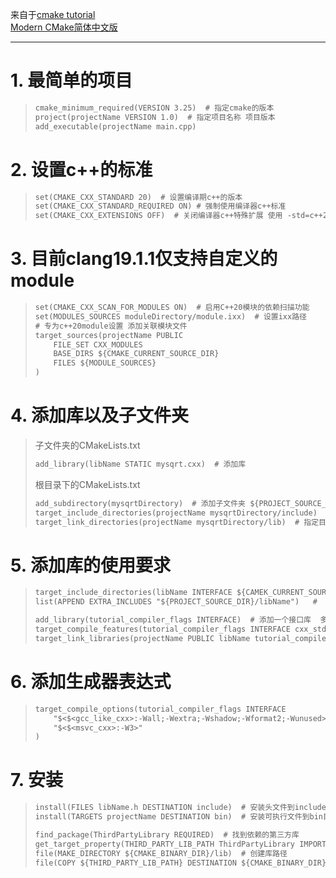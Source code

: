 来自于[cmake tutorial](https://cmake.org/cmake/help/latest/guide/tutorial/index.html)       
[Modern CMake简体中文版](https://modern-cmake-cn.github.io/Modern-CMake-zh_CN/)
___
# 1. 最简单的项目
> ```CMakeLists.txt
> cmake_minimum_required(VERSION 3.25)  # 指定cmake的版本
> project(projectName VERSION 1.0)  # 指定项目名称 项目版本 
> add_executable(projectName main.cpp)
> ```
# 2. 设置c++的标准
> ```CMakeLists.txt
> set(CMAKE_CXX_STANDARD 20)  # 设置编译期c++的版本
> set(CMAKE_CXX_STANDARD_REQUIRED ON) # 强制使用编译器c++标准
> set(CMAKE_CXX_EXTENSIONS OFF)  # 关闭编译器c++特殊扩展 使用 -std=c++20 标志（而不是 -std=gnu++20），禁用 GNU 扩展。
> ```
# 3. 目前clang19.1.1仅支持自定义的module
> ```CMakeLists.txt
> set(CMAKE_CXX_SCAN_FOR_MODULES ON)  # 启用C++20模块的依赖扫描功能
> set(MODULES_SOURCES moduleDirectory/module.ixx)  # 设置ixx路径
> # 专为c++20module设置 添加关联模块文件
> target_sources(projectName PUBLIC
>     FILE_SET CXX_MODULES
>     BASE_DIRS ${CMAKE_CURRENT_SOURCE_DIR}
>     FILES ${MODULE_SOURCES}  
> )
> ```
# 4. 添加库以及子文件夹
> 子文件夹的CMakeLists.txt
> ```CMakeLists.txt
> add_library(libName STATIC mysqrt.cxx)  # 添加库
> ```
> 根目录下的CMakeLists.txt
> ```CMakeLists.txt
> add_subdirectory(mysqrtDirectory)  # 添加子文件夹 ${PROJECT_SOURCE_DIR} 项目的源文件夹目录
> target_include_directories(projectName mysqrtDirectory/include)  # 将包含的目录添加到目标
> target_link_directories(projectName mysqrtDirectory/lib)  # 指定目标库的链接库目录
> ```
# 5. 添加库的使用要求
> ```CMakeLists.txt
> target_include_directories(libName INTERFACE ${CAMEK_CURRENT_SOURCE_DIR})   # 设置库包含当前源目录  ${CMAKE_CURRENT_SOURCE_DIR} 正在处理的源目录的路径
> list(APPEND EXTRA_INCLUDES "${PROJECT_SOURCE_DIR}/libName")   #  将libName目录下的文件拼接到EXTRA_INCLUDES变量中
>
> add_library(tutorial_compiler_flags INTERFACE)  # 添加一个接口库  多个项目都可以链接到 tutorial_compiler_flags 这个特征
> target_compile_features(tutorial_compiler_flags INTERFACE cxx_std_20)  # 给接口库添加编译器功能
> target_link_libraries(projectName PUBLIC libName tutorial_compiler_flags)
> ```
# 6. 添加生成器表达式
> ```CMakeLists.txt
> target_compile_options(tutorial_compiler_flags INTERFACE
>     "$<$<gcc_like_cxx>:-Wall;-Wextra;-Wshadow;-Wformat2;-Wunused>"
>     "$<$<msvc_cxx>:-W3>"
> )
> ```
# 7. 安装
> ```CMakeLists.txt
> install(FILES libName.h DESTINATION include)  # 安装头文件到include目录下
> install(TARGETS projectName DESTINATION bin)  # 安装可执行文件到bin目录下
>
> find_package(ThirdPartyLibrary REQUIRED)  # 找到依赖的第三方库
> get_target_property(THIRD_PARTY_LIB_PATH ThirdPartyLibrary IMPORTED_LOCATION)
> file(MAKE_DIRECTORY ${CMAKE_BINARY_DIR}/lib)  # 创建库路径
> file(COPY ${THIRD_PARTY_LIB_PATH} DESTINATION ${CMAKE_BINARY_DIR}/lib)  # copy库到指定lib目录下
> ```
